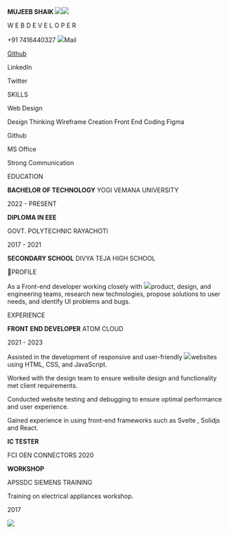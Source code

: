﻿**MUJEEB SHAIK ![](Aspose.Words.58ef5e22-47e3-4e95-9b07-5e44d6208f2a.001.png)![](Aspose.Words.58ef5e22-47e3-4e95-9b07-5e44d6208f2a.002.png)**

W E B  D E V E L O P E R 

+91 7416440327 ![](Aspose.Words.58ef5e22-47e3-4e95-9b07-5e44d6208f2a.003.png)Mail

[Github](https://github.com/mujeebshk)

LinkedIn

Twitter

SKILLS

Web Design

Design Thinking Wireframe Creation Front End Coding Figma

Github

MS Office

Strong Communication

EDUCATION

**BACHELOR OF TECHNOLOGY** YOGI VEMANA UNIVERSITY

2022 - PRESENT

**DIPLOMA IN EEE**

GOVT. POLYTECHNIC RAYACHOTI

2017 - 2021

**SECONDARY SCHOOL** DIVYA TEJA HIGH SCHOOL

PROFILE

As a Front-end developer working closely with ![](Aspose.Words.58ef5e22-47e3-4e95-9b07-5e44d6208f2a.004.png)product, design, and engineering teams, research new technologies, propose solutions to user needs, and identify UI problems and bugs.

EXPERIENCE

**FRONT END DEVELOPER** ATOM CLOUD

2021 - 2023

Assisted in the development of responsive and user-friendly ![](Aspose.Words.58ef5e22-47e3-4e95-9b07-5e44d6208f2a.005.png)websites using HTML, CSS, and JavaScript.

Worked with the design team to ensure website design and functionality met client requirements.

Conducted website testing and debugging to ensure optimal performance and user experience.

Gained experience in using front-end frameworks such as Svelte , Solidjs and React.

**IC TESTER**

FCI OEN CONNECTORS 2020

**WORKSHOP**

APSSDC SIEMENS TRAINING

Training on electrical appliances workshop.

2017

![](Aspose.Words.58ef5e22-47e3-4e95-9b07-5e44d6208f2a.006.png)
